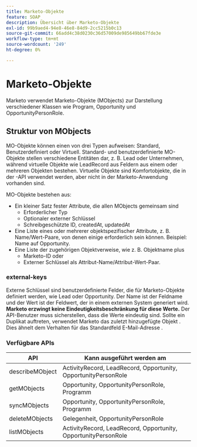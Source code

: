 ```yaml
---
title: Marketo-Objekte
feature: SOAP
description: Übersicht über Marketo-Objekte
exl-id: 99b9aed4-94e8-46e8-84d9-2cc5215b0c13
source-git-commit: 66add4c38d0230c36d57009de985649bb67fde3e
workflow-type: tm+mt
source-wordcount: '249'
ht-degree: 0%

---
```


# Marketo-Objekte

Marketo verwendet Marketo-Objekte (MObjects) zur Darstellung verschiedener Klassen wie Program, Opportunity und OpportunityPersonRole.

## Struktur von MObjects

MO-Objekte können einen von drei Typen aufweisen: Standard, Benutzerdefiniert oder Virtuell. Standard- und benutzerdefinierte MO-Objekte stellen verschiedene Entitäten dar, z. B. Lead oder Unternehmen, während virtuelle Objekte wie LeadRecord aus Feldern aus einem oder mehreren Objekten bestehen. Virtuelle Objekte sind Komfortobjekte, die in der -API verwendet werden, aber nicht in der Marketo-Anwendung vorhanden sind.

MO-Objekte bestehen aus:

- Ein kleiner Satz fester Attribute, die allen MObjects gemeinsam sind
   - Erforderlicher Typ
   - Optionaler externer Schlüssel
   - Schreibgeschützte ID, createdAt, updatedAt
- Eine Liste eines oder mehrerer objektspezifischer Attribute, z. B. Name/Wert-Paare, von denen einige erforderlich sein können. Beispiel: Name auf Opportunity.
- Eine Liste der zugehörigen Objektverweise, wie z. B. Objektname plus
   - Marketo-ID oder
   - Externer Schlüssel als Attribut-Name/Attribut-Wert-Paar.

### external-keys

Externe Schlüssel sind benutzerdefinierte Felder, die für Marketo-Objekte definiert werden, wie Lead oder Opportunity. Der Name ist der Feldname und der Wert ist der Feldwert, der in einem externen System generiert wird. **Marketo erzwingt keine Eindeutigkeitsbeschränkung für diese Werte.** Der API-Benutzer muss sicherstellen, dass die Werte eindeutig sind. Sollte ein Duplikat auftreten, verwendet Marketo das zuletzt hinzugefügte Objekt . Dies ähnelt dem Verhalten für das Standardfeld E-Mail-Adresse .

### Verfügbare APIs

| API | Kann ausgeführt werden am |
|---|---|
| describeMObject | ActivityRecord, LeadRecord, Opportunity, OpportunityPersonRole |
| getMObjects | Opportunity, OpportunityPersonRole, Programm |
| syncMObjects | Opportunity, OpportunityPersonRole, Programm |
| deleteMObjects | Gelegenheit, OpportunityPersonRole |
| listMObjects | ActivityRecord, LeadRecord, Opportunity, OpportunityPersonRole |
